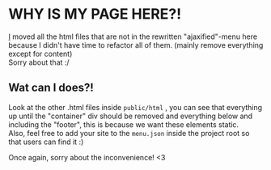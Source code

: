 # WHY IS MY PAGE HERE?!

[I](https://github.com/cnettelblad) moved all the html files that are not in the rewritten "ajaxified"-menu here because I didn't have time to refactor all of them. (mainly remove everything except for content)   
Sorry about that :/

## Wat can I does?!

Look at the other .html files inside `public/html` , you can see that everything up until the "container" div should be removed and everything below and including the "footer", this is because we want these elements static.   
Also, feel free to add your site to the `menu.json` inside the project root so that users can find it :)

Once again, sorry about the inconvenience! <3
